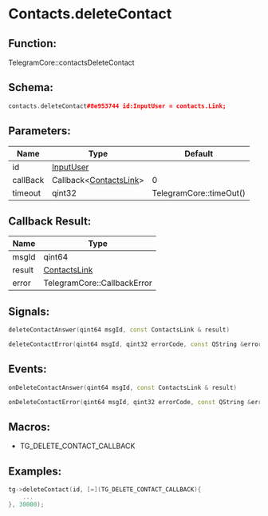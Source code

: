 # Contacts.deleteContact

## Function:

TelegramCore::contactsDeleteContact

## Schema:

```c++
contacts.deleteContact#8e953744 id:InputUser = contacts.Link;
```
## Parameters:

|Name|Type|Default|
|----|----|-------|
|id|[InputUser](../../types/inputuser.md)||
|callBack|Callback&lt;[ContactsLink](../../types/contactslink.md)&gt;|0|
|timeout|qint32|TelegramCore::timeOut()|

## Callback Result:

|Name|Type|
|----|----|
|msgId|qint64|
|result|[ContactsLink](../../types/contactslink.md)|
|error|TelegramCore::CallbackError|

## Signals:

```c++
deleteContactAnswer(qint64 msgId, const ContactsLink & result)
```
```c++
deleteContactError(qint64 msgId, qint32 errorCode, const QString &errorText)
```

## Events:

```c++
onDeleteContactAnswer(qint64 msgId, const ContactsLink & result)
```
```c++
onDeleteContactError(qint64 msgId, qint32 errorCode, const QString &errorText)
```

## Macros:

* TG_DELETE_CONTACT_CALLBACK

## Examples:

```c++
tg->deleteContact(id, [=](TG_DELETE_CONTACT_CALLBACK){
    ...
}, 30000);
```
